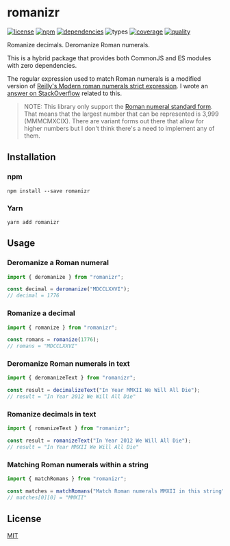 # romanizr

[![license](https://img.shields.io/badge/license-MIT-blue.svg?style=flat-square)](https://github.com/mekwall/romanizr/blob/main/LICENSE) [![npm](https://img.shields.io/npm/v/romanizr.svg?style=flat-square&logo=npm)](https://www.npmjs.com/package/romanizr) [![dependencies](https://img.shields.io/librariesio/github/mekwall/romanizr.svg?style=flat-square)](https://github.com/mekwall/romanizr) ![types](https://img.shields.io/npm/types/romanizr.svg?style=flat-square&logo=typescript) [![coverage](https://img.shields.io/codecov/c/github/mekwall/romanizr?style=flat-square)](https://codecov.io/github/mekwall/romanizr?branch=main) [![quality](https://img.shields.io/lgtm/grade/javascript/github/mekwall/romanizr?style=flat-square)](https://lgtm.com/projects/g/mekwall/romanizr/?mode=list)

Romanize decimals. Deromanize Roman numerals.

This is a hybrid package that provides both CommonJS and ES modules with zero dependencies.

The regular expression used to match Roman numerals is a modified version of [Reilly's Modern roman numerals strict expression][1]. I wrote an [answer on StackOverflow][3] related to this.

> NOTE: This library only support the [Roman numeral standard form][2]. That means that the largest number that can be represented is 3,999 (MMMCMXCIX). There are variant forms out there that allow for higher numbers but I don't think there's a need to implement any of them.

## Installation

### npm

```shell
npm install --save romanizr
```

### Yarn

```shell
yarn add romanizr
```

## Usage

### Deromanize a Roman numeral

```js
import { deromanize } from "romanizr";

const decimal = deromanize("MDCCLXXVI");
// decimal = 1776
```

### Romanize a decimal

```js
import { romanize } from "romanizr";

const romans = romanize(1776);
// romans = "MDCCLXXVI"
```

### Deromanize Roman numerals in text

```js
import { deromanizeText } from "romanizr";

const result = decimalizeText("In Year MMXII We Will All Die");
// result = "In Year 2012 We Will All Die"
```

### Romanize decimals in text

```js
import { romanizeText } from "romanizr";

const result = romanizeText("In Year 2012 We Will All Die");
// result = "In Year MMXII We Will All Die"
```

### Matching Roman numerals within a string

```js
import { matchRomans } from "romanizr";

const matches = matchRomans("Match Roman numerals MMXII in this string");
// matches[0][0] = "MMXII"
```

## License

[MIT](./LICENSE)

[1]: https://www.oreilly.com/library/view/regular-expressions-cookbook/9780596802837/ch06s09.html
[2]: https://en.wikipedia.org/wiki/Roman_numerals#Standard_form
[3]: https://stackoverflow.com/questions/267399/how-do-you-match-only-valid-roman-numerals-with-a-regular-expression/68450933#68450933
